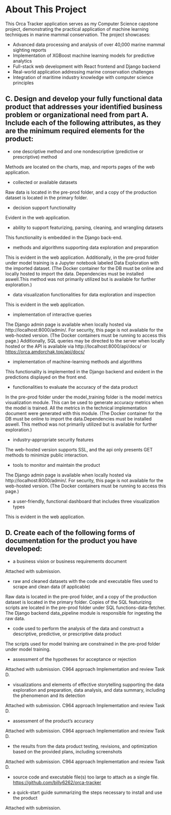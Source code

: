 # About This Project

This Orca Tracker application serves as my Computer Science capstone project, demonstrating the practical application of machine learning techniques in marine mammal conservation. The project showcases:

- Advanced data processing and analysis of over 40,000 marine mammal sighting reports
- Implementation of XGBoost machine learning models for predictive analytics
- Full-stack web development with React frontend and Django backend
- Real-world application addressing marine conservation challenges
- Integration of maritime industry knowledge with computer science principles

## C. Design and develop your fully functional data product that addresses your identified business problem or organizational need from part A. Include each of the following attributes, as they are the minimum required elements for the product:

- one descriptive method and one nondescriptive (predictive or prescriptive) method

Methods are located on the charts, map, and reports pages of the web application.

- collected or available datasets

Raw data is located in the pre-prod folder, and a copy of the production dataset is located in the primary folder.

- decision support functionality

Evident in the web application.

- ability to support featurizing, parsing, cleaning, and wrangling datasets

This functionality is embedded in the Django back-end.

- methods and algorithms supporting data exploration and preparation

This is evident in the web application. Additionally, in the pre-prod folder under model training is a Jupyter notebook labeled Data Exploration with the imported dataset. (The Docker container for the DB must be online and locally hosted to import the data. Dependencies must be installed aswell.This method was not primarily utilized but is available for further exploration.)

- data visualization functionalities for data exploration and inspection

This is evident in the web application.

- implementation of interactive queries

The Django admin page is available when locally hosted via http://localhost:8000/admin/. For security, this page is not available for the web-hosted version. (The Docker containers must be running to access this page.)
Additionally, SQL queries may be directed to the server when locally hosted or the API is available via http://localhost:8000/api/docs/ or https://orca.amdorchak.top/api/docs/

- implementation of machine-learning methods and algorithms

This functionality is implemented in the Django backend and evident in the predictions displayed on the front end.

- functionalities to evaluate the accuracy of the data product

In the pre-prod folder under the model_training folder is the model metrics visualization module. This can be used to generate accuracy metrics when the model is trained. All the metrics in the technical implementation document were generated with this module. (The Docker container for the DB must be online to import the data.Dependencies must be installed aswell. This method was not primarily utilized but is available for further exploration.)

- industry-appropriate security features

The web-hosted version supports SSL, and the api only presents GET methods to minimize public interaction.

- tools to monitor and maintain the product

The Django admin page is available when locally hosted via http://localhost:8000/admin/. For security, this page is not available for the web-hosted version. (The Docker containers must be running to access this page.)

- a user-friendly, functional dashboard that includes three visualization types

This is evident in the web application.

## D. Create each of the following forms of documentation for the product you have developed:

- a business vision or business requirements document

Attached with submission.

- raw and cleaned datasets with the code and executable files used to scrape and clean data (if applicable)

Raw data is located in the pre-prod folder, and a copy of the production dataset is located in the primary folder. Copies of the SQL featurizing scripts are located in the pre-prod folder under SQL functions-data-fetcher. The Django backend data_pipeline module is responsible for ingesting the raw data.

- code used to perform the analysis of the data and construct a descriptive, predictive, or prescriptive data product

The scripts used for model training are constrained in the pre-prod folder under model training.

- assessment of the hypotheses for acceptance or rejection

Attached with submission. C964 approach Implementation and review Task D.

- visualizations and elements of effective storytelling supporting the data exploration and preparation, data analysis, and data summary, including the phenomenon and its detection

Attached with submission. C964 approach Implementation and review Task D.

- assessment of the product’s accuracy

Attached with submission. C964 approach Implementation and review Task D.

- the results from the data product testing, revisions, and optimization based on the provided plans, including screenshots

Attached with submission. C964 approach Implementation and review Task D.

- source code and executable file(s)
  too large to attach as a single file.
  https://github.com/billy6262/orca-tracker

- a quick-start guide summarizing the steps necessary to install and use the product

Attached with submission.

